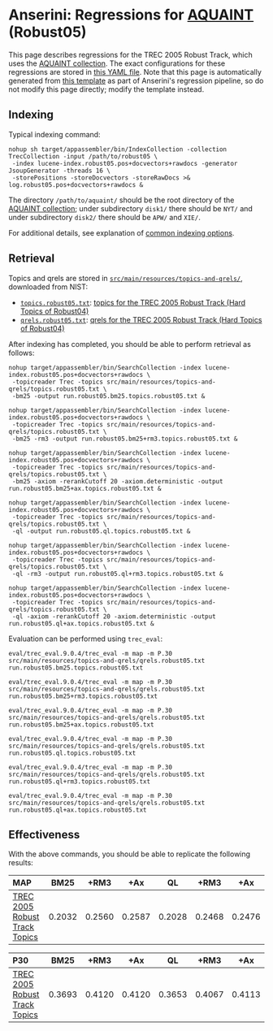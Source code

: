# Anserini: Regressions for [AQUAINT](https://tac.nist.gov//data/data_desc.html#AQUAINT) (Robust05)

This page describes regressions for the TREC 2005 Robust Track, which uses the [AQUAINT collection](https://tac.nist.gov//data/data_desc.html#AQUAINT).
The exact configurations for these regressions are stored in [this YAML file](../src/main/resources/regression/robust05.yaml).
Note that this page is automatically generated from [this template](../src/main/resources/docgen/templates/robust05.template) as part of Anserini's regression pipeline, so do not modify this page directly; modify the template instead.

## Indexing

Typical indexing command:

```
nohup sh target/appassembler/bin/IndexCollection -collection TrecCollection -input /path/to/robust05 \
 -index lucene-index.robust05.pos+docvectors+rawdocs -generator JsoupGenerator -threads 16 \
 -storePositions -storeDocvectors -storeRawDocs >& log.robust05.pos+docvectors+rawdocs &
```

The directory `/path/to/aquaint/` should be the root directory of the [AQUAINT collection](https://tac.nist.gov//data/data_desc.html#AQUAINT); under subdirectory `disk1/` there should be `NYT/` and under subdirectory `disk2/` there should be `APW/` and `XIE/`.

For additional details, see explanation of [common indexing options](common-indexing-options.md).

## Retrieval

Topics and qrels are stored in [`src/main/resources/topics-and-qrels/`](../src/main/resources/topics-and-qrels/), downloaded from NIST:

+ [`topics.robust05.txt`](../src/main/resources/topics-and-qrels/topics.robust05.txt): [topics for the TREC 2005 Robust Track (Hard Topics of Robust04)](http://trec.nist.gov/data/robust/05/05.50.topics.txt)
+ [`qrels.robust05.txt`](../src/main/resources/topics-and-qrels/qrels.robust05.txt): [qrels for the TREC 2005 Robust Track (Hard Topics of Robust04)](http://trec.nist.gov/data/robust/05/TREC2005.qrels.txt)

After indexing has completed, you should be able to perform retrieval as follows:

```
nohup target/appassembler/bin/SearchCollection -index lucene-index.robust05.pos+docvectors+rawdocs \
 -topicreader Trec -topics src/main/resources/topics-and-qrels/topics.robust05.txt \
 -bm25 -output run.robust05.bm25.topics.robust05.txt &

nohup target/appassembler/bin/SearchCollection -index lucene-index.robust05.pos+docvectors+rawdocs \
 -topicreader Trec -topics src/main/resources/topics-and-qrels/topics.robust05.txt \
 -bm25 -rm3 -output run.robust05.bm25+rm3.topics.robust05.txt &

nohup target/appassembler/bin/SearchCollection -index lucene-index.robust05.pos+docvectors+rawdocs \
 -topicreader Trec -topics src/main/resources/topics-and-qrels/topics.robust05.txt \
 -bm25 -axiom -rerankCutoff 20 -axiom.deterministic -output run.robust05.bm25+ax.topics.robust05.txt &

nohup target/appassembler/bin/SearchCollection -index lucene-index.robust05.pos+docvectors+rawdocs \
 -topicreader Trec -topics src/main/resources/topics-and-qrels/topics.robust05.txt \
 -ql -output run.robust05.ql.topics.robust05.txt &

nohup target/appassembler/bin/SearchCollection -index lucene-index.robust05.pos+docvectors+rawdocs \
 -topicreader Trec -topics src/main/resources/topics-and-qrels/topics.robust05.txt \
 -ql -rm3 -output run.robust05.ql+rm3.topics.robust05.txt &

nohup target/appassembler/bin/SearchCollection -index lucene-index.robust05.pos+docvectors+rawdocs \
 -topicreader Trec -topics src/main/resources/topics-and-qrels/topics.robust05.txt \
 -ql -axiom -rerankCutoff 20 -axiom.deterministic -output run.robust05.ql+ax.topics.robust05.txt &

```

Evaluation can be performed using `trec_eval`:

```
eval/trec_eval.9.0.4/trec_eval -m map -m P.30 src/main/resources/topics-and-qrels/qrels.robust05.txt run.robust05.bm25.topics.robust05.txt

eval/trec_eval.9.0.4/trec_eval -m map -m P.30 src/main/resources/topics-and-qrels/qrels.robust05.txt run.robust05.bm25+rm3.topics.robust05.txt

eval/trec_eval.9.0.4/trec_eval -m map -m P.30 src/main/resources/topics-and-qrels/qrels.robust05.txt run.robust05.bm25+ax.topics.robust05.txt

eval/trec_eval.9.0.4/trec_eval -m map -m P.30 src/main/resources/topics-and-qrels/qrels.robust05.txt run.robust05.ql.topics.robust05.txt

eval/trec_eval.9.0.4/trec_eval -m map -m P.30 src/main/resources/topics-and-qrels/qrels.robust05.txt run.robust05.ql+rm3.topics.robust05.txt

eval/trec_eval.9.0.4/trec_eval -m map -m P.30 src/main/resources/topics-and-qrels/qrels.robust05.txt run.robust05.ql+ax.topics.robust05.txt

```

## Effectiveness

With the above commands, you should be able to replicate the following results:

MAP                                     | BM25      | +RM3      | +Ax       | QL        | +RM3      | +Ax       |
:---------------------------------------|-----------|-----------|-----------|-----------|-----------|-----------|
[TREC 2005 Robust Track Topics](../src/main/resources/topics-and-qrels/topics.robust05.txt)| 0.2032    | 0.2560    | 0.2587    | 0.2028    | 0.2468    | 0.2476    |


P30                                     | BM25      | +RM3      | +Ax       | QL        | +RM3      | +Ax       |
:---------------------------------------|-----------|-----------|-----------|-----------|-----------|-----------|
[TREC 2005 Robust Track Topics](../src/main/resources/topics-and-qrels/topics.robust05.txt)| 0.3693    | 0.4120    | 0.4120    | 0.3653    | 0.4067    | 0.4113    |



